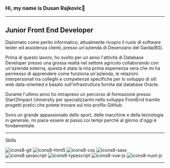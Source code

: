 ### Hi, my name is Dusan Rajkovic👋
---
Junior Front End Developer
---

Diplomato come perito informatico, attualmente ricopro il ruolo di software tester ed assistenza clienti, presso un'azienda di Desenzano del Garda(BS).

Prima di questo lavoro, ho svolto per un anno l'attività di Database Developer presso una grossa realtà nel settore agricolo collaborando con un'azienda esterna, questa è stata la mia prima esperienza vera che mi ha permesso di apprendere come funziona un'azienda, le relazioni interpersonali tra colleghi e competenze specifiche per lo sviluppo di siti web data-oriented e basato sull'infrastruttura fornita dal database Oracle.

Durante l'ultimo anno ho intrapreso un percorso di formazione presso Start2Impact University per specializzarmi nello sviluppo FrontEnd tramite progetti pratici che potete trovare sul mio profilo GitHub.

Sono un grande appassionato dello sport, delle macchine e della tecnologia in generale, mi piace essere al passo coi tempi perché al giorno d'oggi è fondamentale.

---

Skills

![icons8-git](https://github.com/dusan39/dusan39/assets/114413164/0dd793bd-0936-42f8-b53b-fc652a8a25e4) ![icons8-html5](https://github.com/dusan39/dusan39/assets/114413164/737147bf-37cd-43b6-81a6-db2d88308608) ![icons8-css](https://github.com/dusan39/dusan39/assets/114413164/58593d77-efee-42eb-a9f7-67f375328dd8) ![icons8-sass](https://github.com/dusan39/dusan39/assets/114413164/4163bbd6-6619-42b1-b9fa-c698ff9cc2b3) ![icons8-javascript](https://github.com/dusan39/dusan39/assets/114413164/1c3f60fa-11a3-445e-ba34-e59e4a51737f) ![icons8-typescript](https://github.com/dusan39/dusan39/assets/114413164/d32d7ab6-9646-424e-b5a3-43edbde8713a) ![icons8-vue-js](https://github.com/dusan39/dusan39/assets/114413164/5d640491-23aa-4253-b5d5-bd5e36ceef23) ![icons8-nuxt-jc](https://github.com/dusan39/dusan39/assets/114413164/0748385d-c700-431d-ab5e-e82b3e5e78cb) 

---

